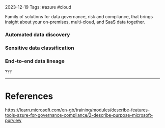2023-12-19
Tags: #azure #cloud

Family of solutions for data governance, risk and compliance, that brings insight about your on-premises, multi-cloud, and SaaS data together.
### Automated data discovery

### Sensitive data classification

### End-to-end data lineage


???


---
# References

https://learn.microsoft.com/en-gb/training/modules/describe-features-tools-azure-for-governance-compliance/2-describe-purpose-microsoft-purview